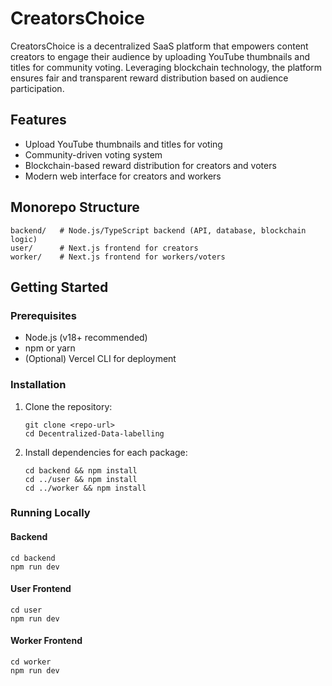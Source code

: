 # CreatorsChoice

CreatorsChoice is a decentralized SaaS platform that empowers content creators to engage their audience by uploading YouTube thumbnails and titles for community voting. Leveraging blockchain technology, the platform ensures fair and transparent reward distribution based on audience participation.

## Features

- Upload YouTube thumbnails and titles for voting
- Community-driven voting system
- Blockchain-based reward distribution for creators and voters
- Modern web interface for creators and workers

## Monorepo Structure

```
backend/   # Node.js/TypeScript backend (API, database, blockchain logic)
user/      # Next.js frontend for creators
worker/    # Next.js frontend for workers/voters
```

## Getting Started

### Prerequisites

- Node.js (v18+ recommended)
- npm or yarn
- (Optional) Vercel CLI for deployment

### Installation

1. Clone the repository:
   ```
   git clone <repo-url>
   cd Decentralized-Data-labelling
   ```

2. Install dependencies for each package:
   ```
   cd backend && npm install
   cd ../user && npm install
   cd ../worker && npm install
   ```

### Running Locally

#### Backend

```
cd backend
npm run dev
```

#### User Frontend

```
cd user
npm run dev
```

#### Worker Frontend

```
cd worker
npm run dev
```


